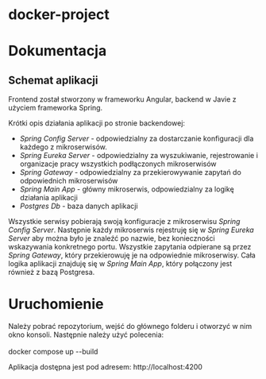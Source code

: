 # docker-project

# Dokumentacja

Schemat aplikacji
-----------------

Frontend został stworzony w frameworku Angular, backend w Javie z użyciem frameworka Spring.



Krótki opis działania aplikacji po stronie backendowej:

*   _Spring Config Server_ - odpowiedzialny za dostarczanie konfiguracji dla każdego z mikroserwisów.
*   _Spring Eureka Server_ - odpowiedzialny za wyszukiwanie, rejestrowanie i organizacje pracy wszystkich podłączonych mikroserwisów
*   _Spring Gateway_ - odpowiedzialny za przekierowywanie zapytań do odpowiednich mikroserwisów
*   _Spring Main App_ - główny mikroserwis, odpowiedzialny za logikę działania aplikacji
*   _Postgres Db_ - baza danych aplikacji

Wszystkie serwisy pobierają swoją konfiguracje z mikroserwisu _Spring Config Server_. Następnie każdy mikroserwis rejestruję się w _Spring Eureka Server_ aby można było je znaleźć po nazwie, bez konieczności wskazywania konkretnego portu. Wszystkie zapytania odpierane są przez _Spring Gateway_, który przekierowuję je na odpowiednie mikroserwisy. Cała logika aplikacji znajduję się w _Spring Main App_, który połączony jest również z bazą Postgresa.

# Uruchomienie

Należy pobrać repozytorium, wejść do głównego folderu i otworzyć w nim okno konsoli. Następnie należy użyć polecenia:  
<br/>docker compose up --build <br/>

Aplikacja dostępna jest pod adresem: http://localhost:4200
